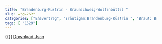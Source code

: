 ```yaml
---
title: "Brandenburg-Küstrin - Braunschweig-Wolfenbüttel "
slug: ="g-262"
categories: ["Ehevertrag", "Bräutigam:Brandenburg-Küstrin ", "Braut: Braunschweig-Wolfenbüttel", "Eheschließung vollzogen?:Ja", "verschiedenkonfessionelle Ehe?:unbekannt", "Dynastie Bräutigam:Hohenzollern", "Akteur Bräutigam:Hohenzollern", "Akteur Braut:Welfen", "Textbezug?:nein", "Ständisch?:nein", "Ratifikation?:nein", "Sonstiges?:nein", "Bräutigam:Brandenburg-Küstrin ", "Braut: Braunschweig-Wolfenbüttel"]
tags: [ "1529"]
---
```

<!--more-->
{{<v98>}}
[Download Json](/vertraege/vertrag-262.json)